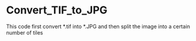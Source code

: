 # Convert_TIF_to_JPG
This code first convert *.tif into *.JPG and then split the image into a certain number of tiles
